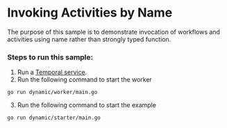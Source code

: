 # Invoking Activities by Name

The purpose of this sample is to demonstrate invocation of workflows and activities using name 
rather than strongly typed function.

### Steps to run this sample:
1) Run a [Temporal service](https://github.com/temporalio/samples-go/tree/main/#how-to-use).
2) Run the following command to start the worker
```
go run dynamic/worker/main.go
```
3) Run the following command to start the example
```
go run dynamic/starter/main.go
```
